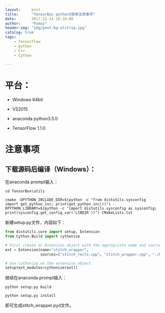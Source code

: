 ```yaml
---
layout:     post
title:      "TensorBox python3使用注意事项"
date:       2017-12-14 10:16:00
author:     "Pumay"
header-img: "img/post-bg-alitrip.jpg"
catalog: true
tags:
    - TensorFlow
    - python
    - C++
    - Cython
    
---
```


# 平台：

- Windows 64bit

- VS2015

- anaconda python3.5.0

- TensorFlow 1.1.0

# 注意事项

## 下载源码后编译（Windows）：

在anaconda prompt输入：

```
cd TensorBox\utils
```

```
cmake -DPYTHON_INCLUDE_DIR=$(python -c "from distutils.sysconfig import get_python_inc; print(get_python_inc())") -DPYTHON_LIBRARY=$(python -c "import distutils.sysconfig as sysconfig; print(sysconfig.get_config_var('LIBDIR'))") CMakeLists.txt
```

新建setup.py文件，内容如下：

```python
from distutils.core import setup, Extension
from Cython.Build import cythonize

# First create an Extension object with the appropriate name and sources
ext = Extension(name="stitch_wrapper",
                sources=["stitch_rects.cpp", "stitch_wrapper.cpp", "./hungarian/hungarian.cpp"])

# Use cythonize on the extension object.
setup(ext_modules=cythonize(ext))
```

继续在anaconda prompt输入：

```
python setup.py build
```

```
python setup.py install
```

即可生成stitch_wrapper.pyd文件。

